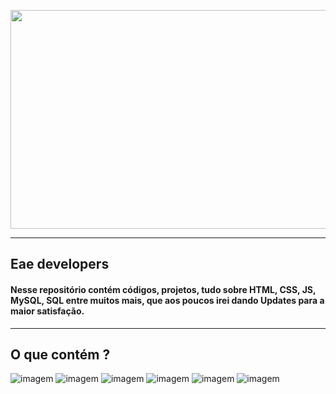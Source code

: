 <p align="center">
  <img width="1200" height="350" src="https://image.freepik.com/free-vector/code-testing-cartoon-banner-functional-test-methodology-programming-search-errors-bugs-website-platform-development-dashboard-usability-optimization-computer-pc-vector-illustration_107791-3766.jpg">
</p>

---

## Eae developers

#### Nesse repositório contém códigos, projetos, tudo sobre HTML, CSS, JS, MySQL, SQL entre muitos mais, que aos poucos irei dando Updates para a maior satisfação.
---

## O que contém ? 

![imagem](https://img.shields.io/badge/JavaScript-F7DF1E?style=for-the-badge&logo=javascript&logoColor=black)
![imagem](https://img.shields.io/badge/HTML5-E34F26?style=for-the-badge&logo=html5&logoColor=white)
![imagem](https://img.shields.io/badge/CSS3-1572B6?style=for-the-badge&logo=css3&logoColor=white)
![imagem](https://img.shields.io/badge/Microsoft_SQL_Server-CC2927?style=for-the-badge&logo=microsoft-sql-server&logoColor=white)
![imagem](https://img.shields.io/badge/Visual_Studio_Code-007ACC?style=for-the-badge&logo=visual-studio-code&logoColor=white)
![imagem](https://img.shields.io/badge/jQuery-0769AD?style=for-the-badge&logo=jquery&logoColor=white)


